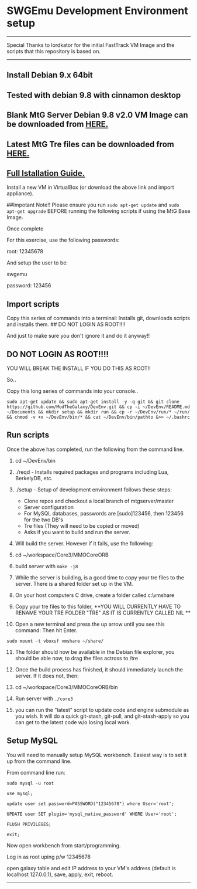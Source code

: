 # SWGEmu Development Environment setup

****************************************************************************************************************
Special Thanks to lordkator for the initial FastTrack VM Image and the scripts that this repository is based on.
****************************************************************************************************************

## Install Debian 9.x 64bit

## Tested with debian 9.8 with cinnamon desktop

## Blank MtG Server Debian 9.8 v2.0 VM Image can be downloaded from [HERE.](https://drive.google.com/open?id=1UrUAlKTqypyXA8kub4GwZsMOjTEUrnKc)

## Latest MtG Tre files can be downloaded from [HERE.](https://drive.google.com/open?id=1yuJ26kdARCjXxpajgkv6EQaEEIanHD66)

## [Full Istallation Guide.](https://github.com/ModTheGalaxy/mtgserver/wiki/Guide-DevEnv-Setup)


Install a new VM in VirtualBox (or download the above link and import appliance).

##Impotant Note!!
Please ensure you run `sudo apt-get update` and `sudo apt-get upgrade` BEFORE running the following scripts if using the MtG Base Image.

Once complete

For this exercise, use the following passwords:

root: 12345678

And setup the user to be:

swgemu

password: 123456

## Import scripts

Copy this series of commands into a terminal: Installs git, downloads scripts and installs them. ## DO NOT LOGIN AS ROOT!!!!

And just to make sure you don't ignore it and do it anyway!!

## DO NOT LOGIN AS ROOT!!!!
YOU WILL BREAK THE INSTALL IF YOU DO THIS AS ROOT!!

So..

Copy this long series of commands into your console..


```
sudo apt-get update && sudo apt-get install -y -q git && git clone https://github.com/ModTheGalaxy/DevEnv.git && cp -i ~/DevEnv/README.md ~/Documents && mkdir setup && mkdir run && cp -r ~/DevEnv/run/* ~/run/ && chmod -v +x ~/DevEnv/bin/* && cat ~/DevEnv/bin/pathto &>> ~/.bashrc
```

## Run scripts

Once the above has completed, run the following from the command line.

1. cd ~/DevEnv/bin

2. ./reqd - Installs required packages and programs including Lua, BerkelyDB, etc.

3. ./setup - Setup of development environment follows these steps:
   * Clone repos and checkout a local branch of mtgserver/master
   * Server configuration
   * For MySQL databases, passwords are [sudo]123456, then 123456 for the two DB's
   * Tre files (They will need to be copied or moved)
   * Asks if you want to build and run the server.
   
4. Will build the server. However if it fails, use the following:

5. cd ~/workspace/Core3/MMOCoreORB

6. build server with `make -j8`

7. While the server is building, is a good time to copy your tre files to the server. There is a shared folder set up in the VM.

8. On your host computers C drive, create a folder called c:\vmshare

9. Copy your tre files to this folder, **YOU WILL CURRENTLY HAVE TO RENAME YOUR TRE FOLDER "TRE" AS IT IS CURRENTLY CALLED NIL **


10. Open a new terminal and press the up arrow until you see this command: Then hit Enter.

```sudo mount -t vboxsf vmshare ~/share/```

11. The folder should now be available in the Debian file explorer, you should be able now, to drag the files actross to /tre

12. Once the build process has finished, it should immediately launch the server. If it does not, then:

13. cd ~/workspace/Core3/MMOCoreORB/bin

14. Run server with `./core3`

9. you can run the "latest" script to update code and engine submodule as you wish. It will do a quick git-stash, git-pull, and git-stash-apply so you can get to the latest code w/o losing local work.

## Setup MySQL

You will need to manually setup MySQL workbench. Easiest way is to set it up from the command line.

From command line run:

`sudo mysql -u root`

`use mysql;`

`update user set password=PASSWORD("12345678") where User='root';`

`UPDATE user SET plugin='mysql_native_password' WHERE User='root';`

`FLUSH PRIVILEGES;`

`exit;`

Now open workbench from start/programming.

Log in as root uping p/w 12345678

open galaxy table and edit IP address to your VM's address (default is localhost 127.0.0.1), save, apply, exit, reboot.

****************************************************************************************************************
